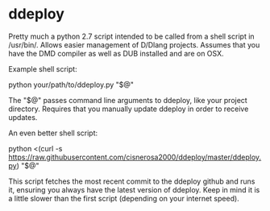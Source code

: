 # ddeploy
Pretty much a python 2.7 script intended to be called from a shell script in /usr/bin/. Allows easier management of D/Dlang projects.
Assumes that you have the DMD compiler as well as DUB installed and are on OSX.

Example shell script:

python your/path/to/ddeploy.py "$@"


The "$@" passes command line arguments to ddeploy, like your project directory. Requires that you manually update ddeploy in order to receive updates.



An even better shell script:

python <(curl -s https://raw.githubusercontent.com/cisnerosa2000/ddeploy/master/ddeploy.py) "$@"

This script fetches the most recent commit to the ddeploy github and runs it, ensuring you always have the latest version of ddeploy. Keep in mind it is a little slower than the first script (depending on your internet speed).